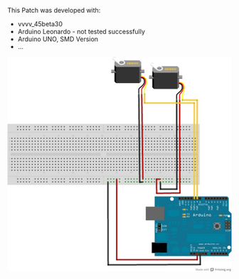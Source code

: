 This Patch was developed with:
* vvvv_45beta30
* Arduino Leonardo - not tested successfully
* Arduino UNO, SMD Version
* ...

![imagename](div/Servomotor.png)
